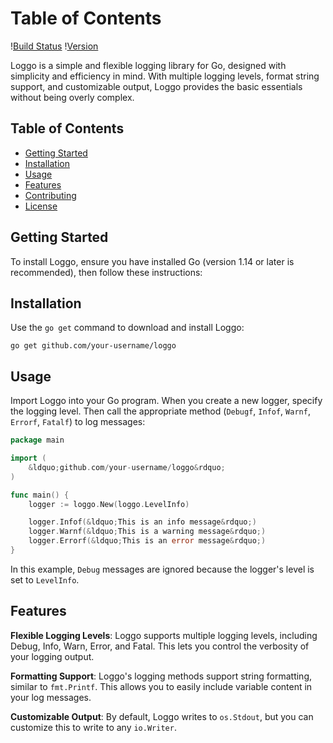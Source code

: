
# Table of Contents



\![Build Status](![img](https://img.shields.io/badge/Build-Passing-green.svg)) \![Version](![img](https://img.shields.io/badge/Version-0.1.0-blue.svg))

Loggo is a simple and flexible logging library for Go, designed with simplicity and efficiency in mind. With multiple logging levels, format string support, and customizable output, Loggo provides the basic essentials without being overly complex.

## Table of Contents

-   [Getting Started](#getting-started)
-   [Installation](#installation)
-   [Usage](#usage)
-   [Features](#features)
-   [Contributing](#contributing)
-   [License](#license)

## Getting Started

To install Loggo, ensure you have installed Go (version 1.14 or later is recommended), then follow these instructions:

## Installation

Use the `go get` command to download and install Loggo:


``` shell
go get github.com/your-username/loggo
```

## Usage

Import Loggo into your Go program. When you create a new logger, specify the logging level. Then call the appropriate method (`Debugf`, `Infof`, `Warnf`, `Errorf`, `Fatalf`) to log messages:

``` go
package main

import (
    &ldquo;github.com/your-username/loggo&rdquo;
)

func main() {
    logger := loggo.New(loggo.LevelInfo)

    logger.Infof(&ldquo;This is an info message&rdquo;)
    logger.Warnf(&ldquo;This is a warning message&rdquo;)
    logger.Errorf(&ldquo;This is an error message&rdquo;)
}
```

In this example, `Debug` messages are ignored because the logger's level is set to `LevelInfo`.

## Features

**Flexible Logging Levels**: Loggo supports multiple logging levels, including Debug, Info, Warn, Error, and Fatal. This lets you control the verbosity of your logging output.

**Formatting Support**: Loggo's logging methods support string formatting, similar to `fmt.Printf`. This allows you to easily include variable content in your log messages.

**Customizable Output**: By default, Loggo writes to `os.Stdout`, but you can customize this to write to any `io.Writer`.


